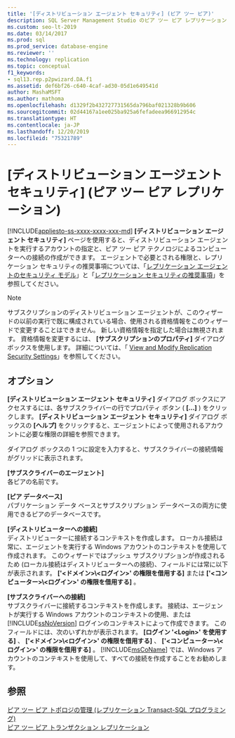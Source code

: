 ```yaml
---
title: '[ディストリビューション エージェント セキュリティ] (ピア ツー ピア)'
description: SQL Server Management Studio のピア ツー ピア レプリケーション トポロジに関する [ディストリビューション エージェント セキュリティ] ページについて説明します。
ms.custom: seo-lt-2019
ms.date: 03/14/2017
ms.prod: sql
ms.prod_service: database-engine
ms.reviewer: ''
ms.technology: replication
ms.topic: conceptual
f1_keywords:
- sql13.rep.p2pwizard.DA.f1
ms.assetid: def6bf26-c640-4caf-ad30-05d1e649541d
author: MashaMSFT
ms.author: mathoma
ms.openlocfilehash: d1329f2b432727731565da796baf021328b9b606
ms.sourcegitcommit: 02d44167a1ee025ba925a6fefadeea966912954c
ms.translationtype: HT
ms.contentlocale: ja-JP
ms.lasthandoff: 12/20/2019
ms.locfileid: "75321789"
---
```

# <a name="distribution-agent-security-peer-to-peer-replication"></a>[ディストリビューション エージェント セキュリティ] (ピア ツー ピア レプリケーション)
[!INCLUDE[appliesto-ss-xxxx-xxxx-xxx-md](../../includes/appliesto-ss-xxxx-xxxx-xxx-md.md)]
  **[ディストリビューション エージェント セキュリティ]** ページを使用すると、ディストリビューション エージェントを実行するアカウントの指定と、ピア ツー ピア テクノロジによるコンピューターへの接続の作成ができます。 エージェントで必要とされる権限と、レプリケーション セキュリティの推奨事項については、「[レプリケーション エージェントのセキュリティ モデル](../../relational-databases/replication/security/replication-agent-security-model.md)」と「[レプリケーション セキュリティの推奨事項](../../relational-databases/replication/security/replication-security-best-practices.md)」を参照してください。  
  
> [!NOTE]  
>  サブスクリプションのディストリビューション エージェントが、このウィザードの以前の実行で既に構成されている場合、使用される資格情報をこのウィザードで変更することはできません。 新しい資格情報を指定した場合は無視されます。 資格情報を変更するには、 **[サブスクリプションのプロパティ]** ダイアログ ボックスを使用します。 詳細については、「 [View and Modify Replication Security Settings](../../relational-databases/replication/security/view-and-modify-replication-security-settings.md)」を参照してください。  
  
## <a name="options"></a>オプション  
 **[ディストリビューション エージェント セキュリティ]** ダイアログ ボックスにアクセスするには、各サブスクライバーの行でプロパティ ボタン ( **[...]** ) をクリックします。 **[ディストリビューション エージェント セキュリティ]** ダイアログ ボックスの **[ヘルプ]** をクリックすると、エージェントによって使用されるアカウントに必要な権限の詳細を参照できます。  
  
 ダイアログ ボックスの 1 つに設定を入力すると、サブスクライバーの接続情報がグリッドに表示されます。  
  
 **[サブスクライバーのエージェント]**  
 各ピアの名前です。  
  
 **[ピア データベース]**  
 パブリケーション データ ベースとサブスクリプション データベースの両方に使用できるピアのデータベースです。  
  
 **[ディストリビューターへの接続]**  
 ディストリビューターに接続するコンテキストを作成します。 ローカル接続は常に、エージェントを実行する Windows アカウントのコンテキストを使用して作成されます。 このウィザードではプッシュ サブスクリプションが作成されるため (ローカル接続はディストリビューターへの接続)、フィールドには常に以下が表示されます。 **['\<ドメイン>\\<ログイン\>' の権限を借用する]** または **['\<コンピューター>\\<ログイン\>' の権限を借用する]** 。  
  
 **[サブスクライバーへの接続]**  
 サブスクライバーに接続するコンテキストを作成します。 接続は、エージェントが実行する Windows アカウントのコンテキストの使用、または [!INCLUDE[ssNoVersion](../../includes/ssnoversion-md.md)] ログインのコンテキストによって作成できます。 このフィールドには、次のいずれかが表示されます。 **[ログイン '\<Login>' を使用する]** 、 **['\<ドメイン>\\<ログイン\>' の権限を借用する]** 、 **['\<コンピューター>\\<ログイン\>' の権限を借用する]** 。 [!INCLUDE[msCoName](../../includes/msconame-md.md)] では、Windows アカウントのコンテキストを使用して、すべての接続を作成することをお勧めします。  
  
## <a name="see-also"></a>参照  
 [ピア ツー ピア トポロジの管理 &#40;レプリケーション Transact-SQL プログラミング&#41;](../../relational-databases/replication/administration/administer-a-peer-to-peer-topology-replication-transact-sql-programming.md)   
 [ピア ツー ピア トランザクション レプリケーション](../../relational-databases/replication/transactional/peer-to-peer-transactional-replication.md)  
  
  
